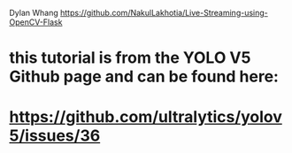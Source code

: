 Dylan Whang
https://github.com/NakulLakhotia/Live-Streaming-using-OpenCV-Flask

# this tutorial is from the YOLO V5 Github page and can be found here:
# https://github.com/ultralytics/yolov5/issues/36
